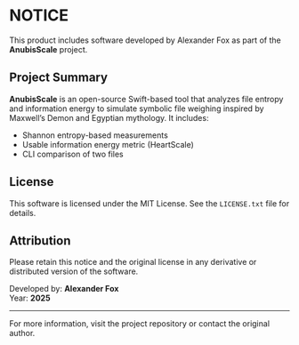 # NOTICE

This product includes software developed by Alexander Fox as part of the **AnubisScale** project.

## Project Summary

**AnubisScale** is an open-source Swift-based tool that analyzes file entropy and information energy to simulate symbolic file weighing inspired by Maxwell’s Demon and Egyptian mythology. It includes:

- Shannon entropy-based measurements
- Usable information energy metric (HeartScale)
- CLI comparison of two files

## License

This software is licensed under the MIT License. See the `LICENSE.txt` file for details.

## Attribution

Please retain this notice and the original license in any derivative or distributed version of the software.

Developed by: **Alexander Fox**  
Year: **2025**

---

For more information, visit the project repository or contact the original author.
